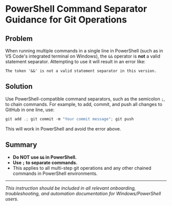 # PowerShell Command Separator Guidance for Git Operations

## Problem
When running multiple commands in a single line in PowerShell (such as in VS Code's integrated terminal on Windows), the `&&` operator is **not** a valid statement separator. Attempting to use it will result in an error like:

```
The token '&&' is not a valid statement separator in this version.
```

## Solution
Use PowerShell-compatible command separators, such as the semicolon `;`, to chain commands. For example, to add, commit, and push all changes to GitHub in one line, use:

```powershell
git add .; git commit -m "Your commit message"; git push
```

This will work in PowerShell and avoid the error above.

## Summary
- **Do NOT use `&&` in PowerShell.**
- **Use `;` to separate commands.**
- This applies to all multi-step git operations and any other chained commands in PowerShell environments.

---

*This instruction should be included in all relevant onboarding, troubleshooting, and automation documentation for Windows/PowerShell users.*
